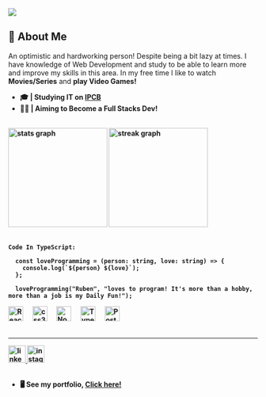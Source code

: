 <img src="https://media.licdn.com/dms/image/D4D16AQGsXHTyFFtdlw/profile-displaybackgroundimage-shrink_200_800/0/1710188929221?e=2147483647&v=beta&t=MwVWCUUKANSD6FVEWG4kvLutBktWjHXfM_zFG_KAx6o">

## 💭 About Me

<p>An optimistic and hardworking person! Despite being a bit lazy at times. I have knowledge of Web Development and study to be able to learn more and improve my skills in this area. In my free time I like to watch <b>Movies/Series</b> and <b>play Video Games!</bold></p>

- 🎓 | Studying IT on [IPCB](https://www.ipcb.pt/)
- 👨‍💻 | Aiming to Become a **Full Stacks Dev**!

<br>

<div align="left">
  <img src="https://github-readme-stats.vercel.app/api?username=ice-san&hide_title=false&hide_rank=false&show_icons=true&include_all_commits=true&count_private=true&disable_animations=false&theme=codeSTACKr&locale=en&hide_border=false" height="200" alt="stats graph"  />
  <img src="https://streak-stats.demolab.com?user=ice-san&locale=en&mode=daily&theme=codeSTACKr&hide_border=false&border_radius=5" height="200" alt="streak graph"  />
</div>

<br>

```
Code In TypeScript:

  const loveProgramming = (person: string, love: string) => {
    console.log(`${person} ${love}`);
  };
  
  loveProgramming("Ruben", "loves to program! It's more than a hobby, more than a job is my Daily Fun!");
```

<div align="left">
  <img src="https://static-00.iconduck.com/assets.00/react-icon-2048x1822-pl7n9jcw.png" height="30" alt="React logo"  />
  <img width="12" />
  <img src="https://cdn.jsdelivr.net/gh/devicons/devicon/icons/css3/css3-plain.svg" height="30" alt="css3 logo"  />
  <img width="12" />
  <img src="https://static-00.iconduck.com/assets.00/node-js-icon-1817x2048-g8tzf91e.png" height="30" alt="NodeJS logo"  />
  <img width="12" />
  <img src="https://upload.wikimedia.org/wikipedia/commons/thumb/4/4c/Typescript_logo_2020.svg/2048px-Typescript_logo_2020.svg.png" height="30" alt="TypeScript logo"  />
  <img width="12" />
  <img src="https://cdn.iconscout.com/icon/free/png-256/free-postgresql-8-1175119.png?f=webp" height="30" alt="PostgreSQL logo"  />
</div>

<br>

<hr></hr>

<div align="left">
  <a href="https://www.linkedin.com/in/ruben-costa-0b4633254/" target="_blank">
    <img src="https://img.shields.io/static/v1?message=LinkedIn&logo=linkedin&label=&color=0077B5&logoColor=white&labelColor=&style=for-the-badge" height="35" alt="linkedin logo"  />
  </a>
  <a href="https://www.instagram.com/rubencosta_2004/" target="_blank">
    <img src="https://img.shields.io/static/v1?message=Instagram&logo=instagram&label=&color=E4405F&logoColor=white&labelColor=&style=for-the-badge" height="35" alt="instagram logo"  />
  </a>
</div>

<br>

* 🖥️  See my portfolio, [Click here!](http://dev.ruben-costa.com)
